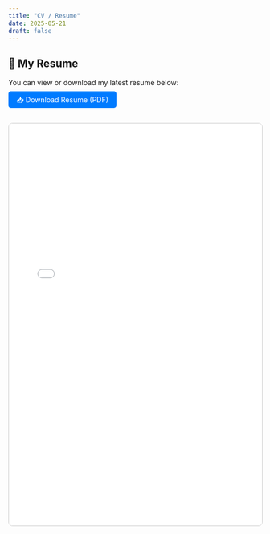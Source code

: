 ```yaml
---
title: "CV / Resume"
date: 2025-05-21
draft: false
---
```


## 📄 My Resume

You can view or download my latest resume below:

<div style="margin-top: 1rem; margin-bottom: 2rem;">
  <a href="Resume.pdf" target="_blank" style="padding: 0.5rem 1rem; background-color: #007bff; color: white; text-decoration: none; border-radius: 5px;">📥 Download Resume (PDF)</a>
</div>

<iframe src="/Shizra_Tariq_Resume.pdf" width="100%" height="800px" style="border: 1px solid #ccc; border-radius: 8px;"></iframe>
